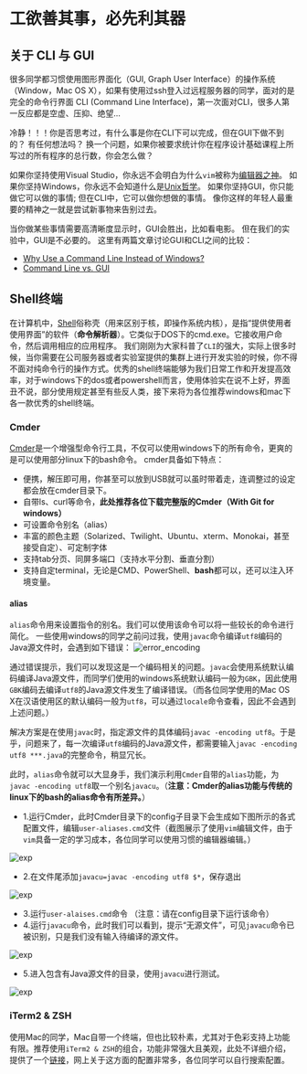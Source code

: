 # 工欲善其事，必先利其器
## 关于 CLI 与 GUI
很多同学都习惯使用图形界面化（GUI, Graph User Interface）的操作系统（Window，Mac OS X），如果有使用过ssh登入过远程服务器的同学，面对的是完全的命令行界面 CLI (Command Line Interface)，第一次面对CLI，很多人第一反应都是空虚、压抑、绝望...

冷静！！！你是否思考过，有什么事是你在CLI下可以完成，但在GUI下做不到的？
有任何想法吗？
换一个问题，如果你被要求统计你在程序设计基础课程上所写过的所有程序的总行数，你会怎么做？

如果你坚持使用Visual Studio，你永远不会明白为什么`vim`被称为[编辑器之神](http://os.51cto.com/art/201101/242518.htm)。
如果你坚持Windows，你永远不会知道什么是[Unix哲学](http://en.wikipedia.org/wiki/Unix_philosophy)。
如果你坚持GUI，你只能做它可以做的事情; 但在CLI中，它可以做你想做的事情。
像你这样的年轻人最重要的精神之一就是尝试新事物来告别过去。

当你做某些事情需要高清晰度显示时，GUI会胜出，比如看电影。
但在我们的实验中，GUI是不必要的。
这里有两篇文章讨论GUI和CLI之间的比较：
* [Why Use a Command Line Instead of Windows?](http://www.linuxdevcenter.com/pub/a/linux/2001/11/15/learnunixos.html) 
* [Command Line vs. GUI](http://www.computerhope.com/issues/ch000619.htm)


## Shell终端
在计算机中，[Shell](https://en.wikipedia.org/wiki/Shell_(computing))俗称壳（用来区别于核，即操作系统内核），是指“提供使用者使用界面”的软件（**命令解析器**）。它类似于DOS下的cmd.exe。它接收用户命令，然后调用相应的应用程序。
我们刚刚为大家科普了`CLI`的强大，实际上很多时候，当你需要在公司服务器或者实验室提供的集群上进行开发实验的时候，你不得不面对纯命令行的操作方式。优秀的shell终端能够为我们日常工作和开发提高效率，对于windows下的dos或者powershell而言，使用体验实在说不上好，界面丑不说，部分使用规定甚至有些反人类，接下来将为各位推荐windows和mac下各一款优秀的shell终端。


### Cmder
[Cmder](http://cmder.net/)是一个增强型命令行工具，不仅可以使用windows下的所有命令，更爽的是可以使用部分linux下的bash命令。
cmder具备如下特点：
* 便携，解压即可用，你甚至可以放到USB就可以虽时带着走，连调整过的设定都会放在cmder目录下。
* 自带ls、curl等命令，**此处推荐各位下载完整版的Cmder（With Git for windows）**
* 可设置命令别名（alias）
* 丰富的颜色主题（Solarized、Twilight、Ubuntu、xterm、Monokai，甚至接受自定）、可定制字体
* 支持tab分页、同屏多端口（支持水平分割、垂直分割）
* 支持自定terminal，无论是CMD、PowerShell、**bash**都可以，还可以注入环境变量。

#### alias 
`alias`命令用来设置指令的别名。我们可以使用该命令可以将一些较长的命令进行简化。
一些使用windows的同学之前问过我，使用`javac`命令编译`utf8`编码的Java源文件时，会遇到如下错误：
![error_encoding](images/encoding_error.jpeg)

通过错误提示，我们可以发现这是一个编码相关的问题。`javac`会使用系统默认编码编译Java源文件，而同学们使用的windows系统默认编码一般为`GBK`，因此使用`GBK`编码去编译`utf8`的Java源文件发生了编译错误。（而各位同学使用的Mac OS X在汉语使用区的默认编码一般为`utf8`，可以通过`locale`命令查看，因此不会遇到上述问题。）

解决方案是在使用`javac`时，指定源文件的具体编码`javac -encoding utf8`。于是乎，问题来了，每一次编译`utf8`编码的Java源文件，都需要输入`javac -encoding utf8 ***.java`的完整命令，稍显冗长。

此时，`alias`命令就可以大显身手，我们演示利用`Cmder`自带的`alias`功能，为`javac -encoding utf8`取一个别名`javacu`。（**注意：Cmder的alias功能与传统的linux下的bash的alias命令有所差异。**）
* 1.运行Cmder，此时Cmder目录下的config子目录下会生成如下图所示的各式配置文件，编辑`user-aliases.cmd`文件（截图展示了使用`vim`编辑文件，由于`vim`具备一定的学习成本，各位同学可以使用习惯的编辑器编辑。）



![exp](images/tool_1.png)

* 2.在文件尾添加`javacu=javac -encoding utf8 $*`，保存退出



![exp](images/tool_2.png)

* 3.运行`user-alaises.cmd`命令 （注意：请在config目录下运行该命令）
* 4.运行`javacu`命令，此时我们可以看到，提示“无源文件”，可见`javacu`命令已被识别，只是我们没有输入待编译的源文件。



![exp](images/tool_3.png)

* 5.进入包含有Java源文件的目录，使用`javacu`进行测试。



![exp](images/tool_4.png)

### iTerm2 & ZSH
使用Mac的同学，Mac自带一个终端，但也比较朴素，尤其对于色彩支持上功能有限。推荐使用`iTerm2 & ZSH`的组合，功能非常强大且美观，此处不详细介绍，提供了一个[链接](http://wdxtub.com/2016/02/18/oh-my-zsh/)，网上关于这方面的配置非常多，各位同学可以自行搜索配置。



















